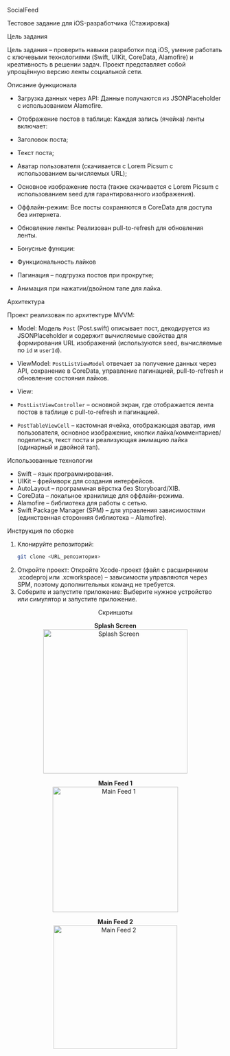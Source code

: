 SocialFeed

Тестовое задание для iOS-разработчика (Стажировка)

Цель задания

Цель задания – проверить навыки разработки под iOS, умение работать с ключевыми технологиями (Swift, UIKit, CoreData, Alamofire) и креативность в решении задач. Проект представляет собой упрощённую версию ленты социальной сети.

Описание функционала

- Загрузка данных через API:
  Данные получаются из JSONPlaceholder с использованием Alamofire.

- Отображение постов в таблице:
  Каждая запись (ячейка) ленты включает:
 - Заголовок поста;
 - Текст поста;
 - Аватар пользователя (скачивается с Lorem Picsum с использованием вычисляемых URL);
 - Основное изображение поста (также скачивается с Lorem Picsum с использованием seed для гарантированного изображения).

- Оффлайн-режим:
  Все посты сохраняются в CoreData для доступа без интернета.

- Обновление ленты:
  Реализован pull-to-refresh для обновления ленты.

- Бонусные функции:
 - Функциональность лайков 
 - Пагинация – подгрузка постов при прокрутке;
 - Анимация при нажатии/двойном тапе для лайка.

Архитектура

Проект реализован по архитектуре MVVM:

- Model:
  Модель `Post` (Post.swift) описывает пост, декодируется из JSONPlaceholder и содержит вычисляемые свойства для формирования URL изображений (используются seed, вычисляемые по `id` и `userId`).

- ViewModel:
  `PostListViewModel` отвечает за получение данных через API, сохранение в CoreData, управление пагинацией, pull-to-refresh и обновление состояния лайков.

- View:
 - `PostListViewController` – основной экран, где отображается лента постов в таблице с pull-to-refresh и пагинацией.
 - `PostTableViewCell` – кастомная ячейка, отображающая аватар, имя пользователя, основное изображение, кнопки лайка/комментариев/поделиться, текст поста и реализующая анимацию лайка (одинарный и двойной тап).

Использованные технологии

- Swift – язык программирования.
- UIKit – фреймворк для создания интерфейсов.
- AutoLayout – программная вёрстка без Storyboard/XIB.
- CoreData – локальное хранилище для оффлайн-режима.
- Alamofire – библиотека для работы с сетью.
- Swift Package Manager (SPM) – для управления зависимостями (единственная сторонняя библиотека – Alamofire).

Инструкция по сборке

1. Клонируйте репозиторий:
   ```bash
   git clone <URL_репозитория>
2. Откройте проект:
Откройте Xcode-проект (файл с расширением .xcodeproj или .xcworkspace) – зависимости управляются через SPM, поэтому дополнительных команд не требуется.
3. Соберите и запустите приложение:
Выберите нужное устройство или симулятор и запустите приложение.

<p align="center">Скриншоты
</p>
<p align="center">
  <strong>Splash Screen</strong><br>
  <img src="https://github.com/user-attachments/assets/7e466b75-a705-42c8-8e9d-138abaf97f9b" alt="Splash Screen" width="336" />
</p>

<p align="center">
  <strong>Main Feed 1</strong><br>
  <img src="https://github.com/user-attachments/assets/c6f293a5-a482-4283-afb2-2c9cae8bbd4e" alt="Main Feed 1" width="292" />
</p>

<p align="center">
  <strong>Main Feed 2</strong><br>
  <img src="https://github.com/user-attachments/assets/f2e30be9-a496-4f26-9b13-f4d6a7b5b4b7" alt="Main Feed 2" width="288" />
</p>




